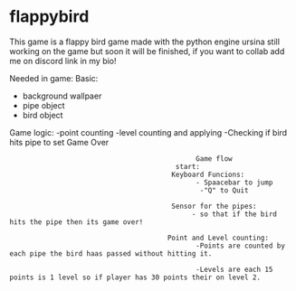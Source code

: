 # flappybird
This game is a flappy bird game made with the python engine ursina 
still working on the game but soon it will be finished, if you want to collab add me on discord link in my bio!


Needed in game:
Basic:
   - background wallpaer
   - pipe object
   - bird object
  
Game logic:
     -point counting
     -level counting and applying
     -Checking if bird hits pipe to set Game Over
     
     
                                         
                                                  Game flow
                                             start:
                                            Keyboard Funcions:
                                                  - Spaacebar to jump
                                                   -"Q" to Quit
                                                            
                                            Sensor for the pipes:
                                                 - so that if the bird hits the pipe then its game over!
                                                                
                                           Point and Level counting:
                                                  -Points are counted by each pipe the bird haas passed without hitting it.
                                                  
                                                  -Levels are each 15 points is 1 level so if player has 30 points their on level 2.
                                                          
  
   
